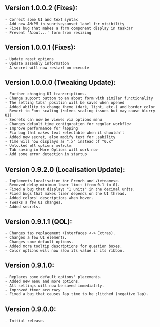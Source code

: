 ﻿## Version 1.0.0.2 (Fixes):
	- Correct some UI and text syntax
	- Add new AM/PM in sunrise/sunset label for visibility
	- Fixes bug that makes a form component display in taskbar
	- Prevent 'About...' form from resizing

## Version 1.0.0.1 (Fixes):
	- Update reset options
	- Update assembly information
	- A secret will now restart on execute

## Version 1.0.0.0 (Tweaking Update):
	- Further changing UI transcriptions.
	- Change support button to an about form with similar functionality
	- The setting tabs' position will be saved when opened
	- Added ability to change theme (dark, light, etc.) and border color
	- Revert to Font scaling (solves scaling issues but may cause blurry UI)
	- Secrets can now be viewed via options menu
	- Changes default time configuration for regular workflow
	- Improve performance for lapping
	- Fix bug that makes text selectable when it shouldn't
	- Added new secret, also modify text for usability
	- Time will now displays as ".x" instead of "0.x"
	- Unlocked all options selector
	- Tab saving in More Options will work now
	- Add some error detection in startup

## Version 0.9.2.0 (Localisation Update):
	- Implements localisation for French and Vietnamese.
	- Removed delay minimum lower limit (from 0.1 to 0).
	- Fixed a bug that displays "1 units" in the decimal units.
	- Fixed bugs that makes timer depends on the UI thread.
	- Added colors' descriptions when hover.
	- Tweaks a few UI changes.
	- Added secrets.

## Version 0.9.1.1 (QOL):
	- Changes tab replacement (Interfaces <-> Extras).
	- Changes a few UI elements.
	- Changes some default options.
	- Added more tooltip descriptions for question boxes.
	- Color options will now show its value in its ribbon.

## Version 0.9.1.0:
	- Replaces some default options' placements.
	- Added new menu and more options.
	- All settings will now be saved immediately.
	- Improved timer accuracy.
	- Fixed a bug that causes lap time to be glitched (negative lap).
	
## Version 0.9.0.0:
	- Initial release.